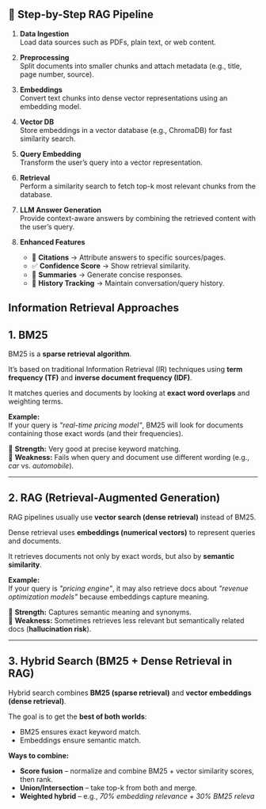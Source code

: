 ## 🔁 Step-by-Step RAG Pipeline

1. **Data Ingestion**  
   Load data sources such as PDFs, plain text, or web content.

2. **Preprocessing**  
   Split documents into smaller chunks and attach metadata (e.g., title, page number, source).

3. **Embeddings**  
   Convert text chunks into dense vector representations using an embedding model.

4. **Vector DB**  
   Store embeddings in a vector database (e.g., ChromaDB) for fast similarity search.

5. **Query Embedding**  
   Transform the user’s query into a vector representation.

6. **Retrieval**  
   Perform a similarity search to fetch top-k most relevant chunks from the database.

7. **LLM Answer Generation**  
   Provide context-aware answers by combining the retrieved content with the user’s query.

8. **Enhanced Features**  
   - 📖 **Citations** → Attribute answers to specific sources/pages.  
   - ✅ **Confidence Score** → Show retrieval similarity.  
   - 📝 **Summaries** → Generate concise responses.  
   - 📜 **History Tracking** → Maintain conversation/query history.

## Information Retrieval Approaches

## 1. BM25

BM25 is a **sparse retrieval algorithm**.

It’s based on traditional Information Retrieval (IR) techniques using **term frequency (TF)** and **inverse document frequency (IDF)**.

It matches queries and documents by looking at **exact word overlaps** and weighting terms.

**Example:**  
If your query is *"real-time pricing model"*, BM25 will look for documents containing those exact words (and their frequencies).

📌 **Strength:** Very good at precise keyword matching.  
📌 **Weakness:** Fails when query and document use different wording (e.g., *car* vs. *automobile*).

---

## 2. RAG (Retrieval-Augmented Generation)

RAG pipelines usually use **vector search (dense retrieval)** instead of BM25.

Dense retrieval uses **embeddings (numerical vectors)** to represent queries and documents.

It retrieves documents not only by exact words, but also by **semantic similarity**.

**Example:**  
If your query is *"pricing engine"*, it may also retrieve docs about *"revenue optimization models"* because embeddings capture meaning.

📌 **Strength:** Captures semantic meaning and synonyms.  
📌 **Weakness:** Sometimes retrieves less relevant but semantically related docs (**hallucination risk**).

---

## 3. Hybrid Search (BM25 + Dense Retrieval in RAG)

Hybrid search combines **BM25 (sparse retrieval)** and **vector embeddings (dense retrieval)**.

The goal is to get the **best of both worlds**:

- BM25 ensures exact keyword match.  
- Embeddings ensure semantic match.

**Ways to combine:**
- **Score fusion** – normalize and combine BM25 + vector similarity scores, then rank.  
- **Union/Intersection** – take top-k from both and merge.  
- **Weighted hybrid** – e.g., *70% embedding relevance + 30% BM25 releva*


